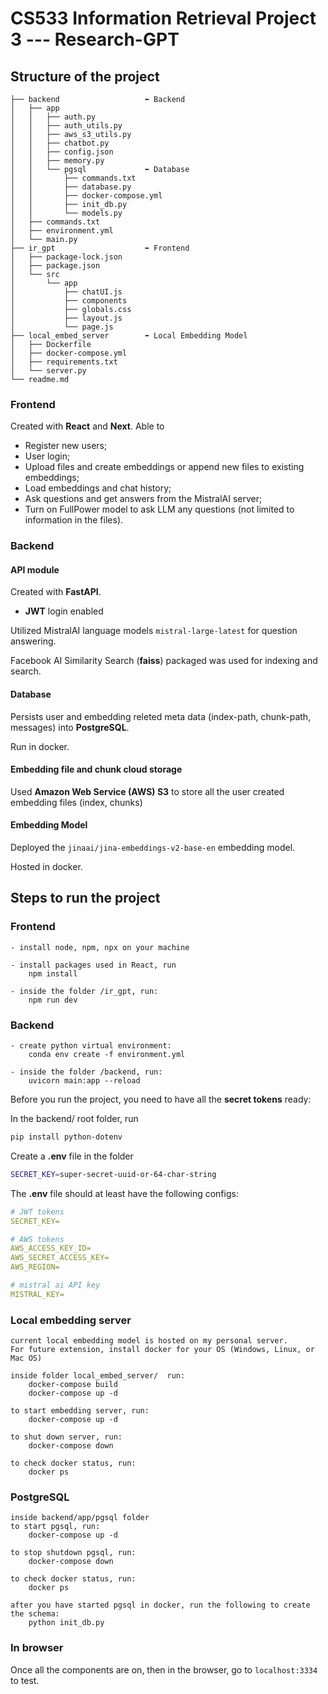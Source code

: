 # CS533 Information Retrieval Project 3 --- Research-GPT

## Structure of the project
``` bash.
├── backend                   ⬅ Backend
│   ├── app
│   │   ├── auth.py
│   │   ├── auth_utils.py
│   │   ├── aws_s3_utils.py
│   │   ├── chatbot.py
│   │   ├── config.json
│   │   ├── memory.py
│   │   └── pgsql             ⬅ Database
│   │       ├── commands.txt
│   │       ├── database.py
│   │       ├── docker-compose.yml
│   │       ├── init_db.py
│   │       └── models.py
│   ├── commands.txt
│   ├── environment.yml
│   └── main.py
├── ir_gpt                    ⬅ Frontend
│   ├── package-lock.json
│   ├── package.json
│   └── src
│       └── app
│           ├── chatUI.js
│           ├── components
│           ├── globals.css
│           ├── layout.js
│           └── page.js
├── local_embed_server        ⬅ Local Embedding Model
│   ├── Dockerfile
│   ├── docker-compose.yml
│   ├── requirements.txt
│   └── server.py
└── readme.md
```


### Frontend
Created with **React** and **Next**. Able to
- Register new users;
- User login;
- Upload files and create embeddings or append new files to existing embeddings;
- Load embeddings and chat history;
- Ask questions and get answers from the MistralAI server;
- Turn on FullPower model to ask LLM any questions (not limited to information in the files).



### Backend
#### API module

Created with **FastAPI**.

- **JWT** login enabled 

Utilized MistralAI language models `mistral-large-latest` for question answering.

Facebook AI Similarity Search (**faiss**) packaged was used for indexing and search.


#### Database
Persists user and embedding releted meta data (index-path, chunk-path, messages) into **PostgreSQL**.

Run in docker.

#### Embedding file and chunk cloud storage

Used **Amazon Web Service (AWS) S3** to store all the user created embedding files (index, chunks)


#### Embedding Model
Deployed the `jinaai/jina-embeddings-v2-base-en` embedding model.

Hosted in docker.

## Steps to run the project

### Frontend
    - install node, npm, npx on your machine
  
    - install packages used in React, run
        npm install

    - inside the folder /ir_gpt, run:
        npm run dev

### Backend

    - create python virtual environment:
        conda env create -f environment.yml

    - inside the folder /backend, run:
        uvicorn main:app --reload

Before you run the project, you need to have all the **secret tokens** ready:

In the backend/ root folder, run

``` bash
pip install python-dotenv
```

Create a **.env** file in the folder

``` bash
SECRET_KEY=super-secret-uuid-or-64-char-string
```

The **.env** file should at least have the following configs:

``` yml
# JWT tokens 
SECRET_KEY=

# AWS tokens
AWS_ACCESS_KEY_ID=
AWS_SECRET_ACCESS_KEY=
AWS_REGION=

# mistral ai API key
MISTRAL_KEY=

```


### Local embedding server
    current local embedding model is hosted on my personal server.
    For future extension, install docker for your OS (Windows, Linux, or Mac OS)

    inside folder local_embed_server/  run: 
        docker-compose build
        docker-compose up -d
    
    to start embedding server, run:
        docker-compose up -d 
    
    to shut down server, run:
        docker-compose down

    to check docker status, run:
        docker ps

### PostgreSQL
    inside backend/app/pgsql folder
    to start pgsql, run:
        docker-compose up -d

    to stop shutdown pgsql, run:
        docker-compose down
    
    to check docker status, run:
        docker ps

    after you have started pgsql in docker, run the following to create the schema:
        python init_db.py

### In browser
Once all the components are on, then in the browser, go to `localhost:3334` to test.